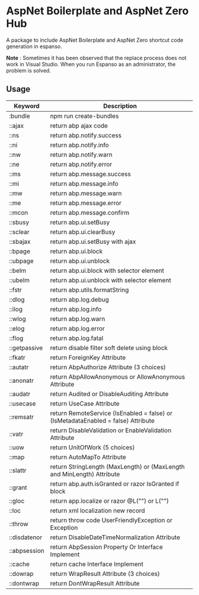 # AspNet Boilerplate and AspNet Zero Hub

A package to include AspNet Boilerplate and AspNet Zero shortcut code generation in espanso.

**Note** : Sometimes it has been observed that the replace process does not work in Visual Studio. When you run Espanso as an administrator, the problem is solved.

## Usage

| Keyword      | Description                                                                       |
| ------------ | --------------------------------------------------------------------------------- |
| :bundle      | npm run create-bundles                                                            |
| ::ajax       | return abp ajax code                                                              |
| ::ns         | return abp.notify.success                                                         |
| ::ni         | return abp.notify.info                                                            |
| ::nw         | return abp.notify.warn                                                            |
| ::ne         | return abp.notify.error                                                           |
| ::ms         | return abp.message.success                                                        |
| ::mi         | return abp.message.info                                                           |
| ::mw         | return abp.message.warn                                                           |
| ::me         | return abp.message.error                                                          |
| ::mcon       | return abp.message.confirm                                                        |
| ::sbusy      | return abp.ui.setBusy                                                             |
| ::sclear     | return abp.ui.clearBusy                                                           |
| ::sbajax     | return abp.ui.setBusy with ajax                                                   |
| ::bpage      | return abp.ui.block                                                               |
| ::ubpage     | return abp.ui.unblock                                                             |
| ::belm       | return abp.ui.block with selector element                                         |
| ::ubelm      | return abp.ui.unblock with selector element                                       |
| ::fstr       | return abp.utils.formatString                                                     |
| ::dlog       | return abp.log.debug                                                              |
| ::ilog       | return abp.log.info                                                               |
| ::wlog       | return abp.log.warn                                                               |
| ::elog       | return abp.log.error                                                              |
| ::flog       | return abp.log.fatal                                                              |
| ::getpassive | return disable filter soft delete using block                                     |
| ::fkatr      | return ForeignKey Attribute                                                       |
| ::autatr     | return AbpAuthorize Attribute (3 choices)                                         |
| ::anonatr    | return AbpAllowAnonymous or AllowAnonymous Attribute                              |
| ::audatr     | return Audited or DisableAuditing Attribute                                       |
| ::usecase    | return UseCase Attribute                                                          |
| ::remsatr    | return RemoteService (IsEnabled = false) or (IsMetadataEnabled = false) Attribute |
| ::vatr       | return DisableValidation or EnableValidation Attribute                            |
| ::uow        | return UnitOfWork (5 choices)                                                     |
| ::map        | return AutoMapTo Attribute                                                        |
| ::slattr     | return StringLength (MaxLength) or (MaxLength and MinLength) Attribute            |
| ::grant      | return abp.auth.isGranted or razor IsGranted if block                             |
| ::gloc       | return app.localize or razor @L("") or L("")                                      |
| ::loc        | return xml localization new record                                                |
| ::throw      | return throw code UserFriendlyException or Exception                              |
| ::disdatenor | return DisableDateTimeNormalization Attribute                                     |
| ::abpsession | return AbpSession Property Or Interface Implement                                 |
| ::cache      | return cache Interface Implement                                                  |
| ::dowrap     | return WrapResult Attribute (3 choices)                                           |
| ::dontwrap   | return DontWrapResult Attribute                                                   |
